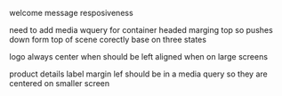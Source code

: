 welcome message resposiveness

need to add media wquery for container headed marging top so pushes down form top of scene corectly base on three states 

logo always center when should be left aligned when on large screens

product details label margin lef should be in a media query so they are centered on smaller screen